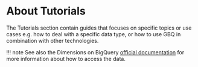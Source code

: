# About Tutorials

The Tutorials section contain guides that focuses on specific topics or use cases e.g. how to deal with a specific data type, or how to use GBQ in combination with other technologies.


!!! note 
    See also the Dimensions on BigQuery [official documentation](https://docs.dimensions.ai/bigquery/index.html) for more information about how to access the data.

